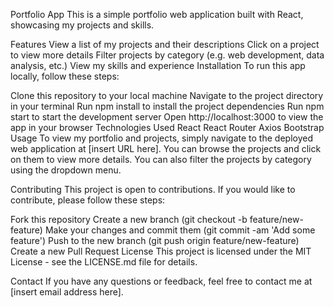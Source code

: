 Portfolio App
This is a simple portfolio web application built with React, showcasing my projects and skills.

Features
View a list of my projects and their descriptions
Click on a project to view more details
Filter projects by category (e.g. web development, data analysis, etc.)
View my skills and experience
Installation
To run this app locally, follow these steps:

Clone this repository to your local machine
Navigate to the project directory in your terminal
Run npm install to install the project dependencies
Run npm start to start the development server
Open http://localhost:3000 to view the app in your browser
Technologies Used
React
React Router
Axios
Bootstrap
Usage
To view my portfolio and projects, simply navigate to the deployed web application at [insert URL here]. You can browse the projects and click on them to view more details. You can also filter the projects by category using the dropdown menu.

Contributing
This project is open to contributions. If you would like to contribute, please follow these steps:

Fork this repository
Create a new branch (git checkout -b feature/new-feature)
Make your changes and commit them (git commit -am 'Add some feature')
Push to the new branch (git push origin feature/new-feature)
Create a new Pull Request
License
This project is licensed under the MIT License - see the LICENSE.md file for details.

Contact
If you have any questions or feedback, feel free to contact me at [insert email address here].